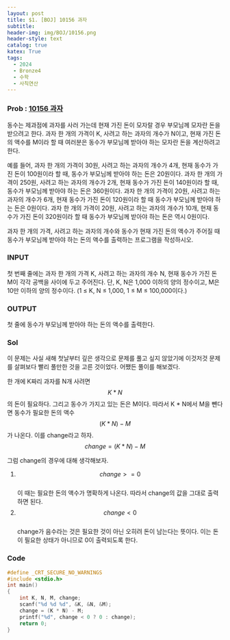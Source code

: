 ```yaml
---
layout: post
title: $1. [BOJ] 10156 과자
subtitle: 
header-img: img/BOJ/10156.png
header-style: text
catalog: true
katex: True
tags:
  - 2024
  - Bronze4
  - 수학
  - 사칙연산
---
```


### Prob : [10156 과자](https://www.acmicpc.net/problem/10156)
동수는 제과점에 과자를 사러 가는데 현재 가진 돈이 모자랄 경우 부모님께 모자란 돈을 받으려고 한다. 과자 한 개의 가격이 K, 사려고 하는 과자의 개수가 N이고, 현재 가진 돈의 액수를 M이라 할 때 여러분은 동수가 부모님께 받아야 하는 모자란 돈을 계산하려고 한다. 

예를 들어, 과자 한 개의 가격이 30원, 사려고 하는 과자의 개수가 4개, 현재 동수가 가진 돈이 100원이라 할 때, 동수가 부모님께 받아야 하는 돈은 20원이다. 과자 한 개의 가격이 250원, 사려고 하는 과자의 개수가 2개, 현재 동수가 가진 돈이 140원이라 할 때, 동수가 부모님께 받아야 하는 돈은 360원이다. 과자 한 개의 가격이 20원, 사려고 하는 과자의 개수가 6개, 현재 동수가 가진 돈이 120원이라 할 때 동수가 부모님께 받아야 하는 돈은 0원이다. 과자 한 개의 가격이 20원, 사려고 하는 과자의 개수가 10개, 현재 동수가 가진 돈이 320원이라 할 때 동수가 부모님께 받아야 하는 돈은 역시 0원이다. 

과자 한 개의 가격, 사려고 하는 과자의 개수와 동수가 현재 가진 돈의 액수가 주어질 때 동수가 부모님께 받아야 하는 돈의 액수를 출력하는 프로그램을 작성하시오. 


### INPUT
첫 번째 줄에는 과자 한 개의 가격 K, 사려고 하는 과자의 개수 N, 현재 동수가 가진 돈 M이 각각 공백을 사이에 두고 주어진다. 단, K, N은 1,000 이하의 양의 정수이고, M은 10만 이하의 양의 정수이다. (1 ≤ K, N ≤ 1,000, 1 ≤ M ≤ 100,000이다.) 

### OUTPUT
첫 줄에 동수가 부모님께 받아야 하는 돈의 액수를 출력한다. 




### Sol
이 문제는 사실 새해 첫날부터 깊은 생각으로 문제를 풀고 싶지 않았기에 이것저것 문제를 살펴보다 빨리 풀만한 것을 고른 것이었다. 어쨌든 풀이를 해보겠다.   

한 개에 K짜리 과자를 N개 사려면 $$K*N$$의 돈이 필요하다. 그리고 동수가 가지고 있는 돈은 M이다. 따라서 K * N에서 M을 뺀다면 동수가 필요한 돈의 액수 $$(K * N)-M$$가 나온다. 이를 change라고 하자. $$change=(K * N)-M$$

그럼 change의 경우에 대해 생각해보자. 
1. $$change >= 0$$  
   이 때는 필요한 돈의 액수가 명확하게 나온다. 따라서 change의 값을 그대로 출력하면 된다.
2. $$change < 0$$   
   change가 음수라는 것은 필요한 것이 아닌 오히려 돈이 남는다는 뜻이다. 이는 돈이 필요한 상태가 아니므로 0이 출력되도록 한다.


### Code
```c
#define _CRT_SECURE_NO_WARNINGS
#include <stdio.h>
int main()
{
	int K, N, M, change;
	scanf("%d %d %d", &K, &N, &M);
	change = (K * N) - M;
	printf("%d", change < 0 ? 0 : change);
	return 0;
}
```